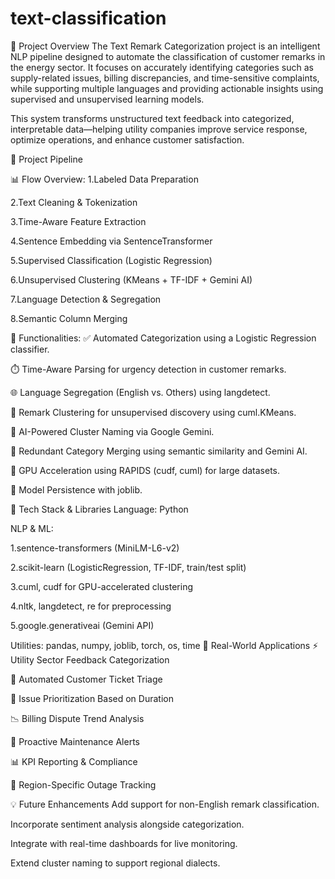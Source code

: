 # text-classification
📌 Project Overview
The Text Remark Categorization project is an intelligent NLP pipeline designed to automate the classification of customer remarks in the energy sector. It focuses on accurately identifying categories such as supply-related issues, billing discrepancies, and time-sensitive complaints, while supporting multiple languages and providing actionable insights using supervised and unsupervised learning models.

This system transforms unstructured text feedback into categorized, interpretable data—helping utility companies improve service response, optimize operations, and enhance customer satisfaction.

🔄 Project Pipeline

📊 Flow Overview:
1.Labeled Data Preparation

2.Text Cleaning & Tokenization

3.Time-Aware Feature Extraction

4.Sentence Embedding via SentenceTransformer

5.Supervised Classification (Logistic Regression)

6.Unsupervised Clustering (KMeans + TF-IDF + Gemini AI)

7.Language Detection & Segregation

8.Semantic Column Merging

🧠 Functionalities:
✅ Automated Categorization using a Logistic Regression classifier.

⏱️ Time-Aware Parsing for urgency detection in customer remarks.

🌐 Language Segregation (English vs. Others) using langdetect.

🧩 Remark Clustering for unsupervised discovery using cuml.KMeans.

🧠 AI-Powered Cluster Naming via Google Gemini.

🧼 Redundant Category Merging using semantic similarity and Gemini AI.

🚀 GPU Acceleration using RAPIDS (cudf, cuml) for large datasets.

💾 Model Persistence with joblib.

🧰 Tech Stack & Libraries
Language: Python

NLP & ML:

1.sentence-transformers (MiniLM-L6-v2)

2.scikit-learn (LogisticRegression, TF-IDF, train/test split)

3.cuml, cudf for GPU-accelerated clustering

4.nltk, langdetect, re for preprocessing

5.google.generativeai (Gemini API)

Utilities: pandas, numpy, joblib, torch, os, time
🚀 Real-World Applications
⚡ Utility Sector Feedback Categorization

🎫 Automated Customer Ticket Triage

🧠 Issue Prioritization Based on Duration

📉 Billing Dispute Trend Analysis

🔧 Proactive Maintenance Alerts

📊 KPI Reporting & Compliance

📍 Region-Specific Outage Tracking

💡 Future Enhancements
Add support for non-English remark classification.

Incorporate sentiment analysis alongside categorization.

Integrate with real-time dashboards for live monitoring.

Extend cluster naming to support regional dialects.

